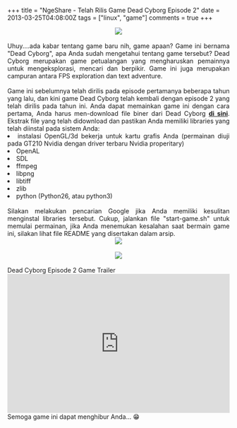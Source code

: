 +++
title = "NgeShare - Telah Rilis Game Dead Cyborg Episode 2"
date = 2013-03-25T04:08:00Z
tags = ["linux", "game"]
comments = true
+++

<center><img border="0" data-original-height="600" data-original-width="1200" src="https://4.bp.blogspot.com/-gdL1N7WQXEo/XDUkvM9jx9I/AAAAAAAASxs/9fhtS5N2e9kzPJ7ylg-RYQG8s3v64iLhACLcBGAs/s1600/game.png" /></center><br />
<div style="text-align: justify;">Uhuy....ada kabar tentang game baru nih, game apaan? Game ini bernama "Dead Cyborg", apa Anda sudah mengetahui tentang game tersebut? Dead Cyborg merupakan game petualangan yang mengharuskan pemainnya untuk mengeksplorasi, mencari dan berpikir. Game ini juga merupakan campuran antara FPS exploration dan text adventure.<br /><br />
Game ini sebelumnya telah dirilis pada episode pertamanya beberapa tahun yang lalu, dan kini game Dead Cyborg telah kembali dengan episode 2 yang telah dirilis pada tahun ini. Anda dapat memainkan game ini dengan cara pertama, Anda harus men-download file biner dari Dead Cyborg <b><a href="http://deadcyborg.com/download_page_ep2.html">di sini</a></b>. Ekstrak file yang telah didownload dan pastikan Anda memiliki libraries yang telah diinstal pada sistem Anda:<br />
<li>instalasi OpenGL/3d bekerja untuk kartu grafis Anda (permainan diuji pada GT210 Nvidia dengan driver terbaru Nvidia properitary)</li><li>OpenAL</li><li>SDL</li><li>ffmpeg</li><li>libpng</li><li>libtiff</li><li>zlib</li><li>python (Python26, atau python3)</li></ul><br />
Silakan melakukan pencarian Google jika Anda memiliki kesulitan menginstal libraries tersebut. Cukup, jalankan file "start-game.sh" untuk memulai permainan, jika Anda menemukan kesalahan saat bermain game ini, silakan lihat file README yang disertakan dalam arsip.<br />
<center><img border="0" src="https://2.bp.blogspot.com/-aaemZDxvhIc/UU9rA0v4WFI/AAAAAAAABw4/6jsiYWB9y90/s1600/dead-cyborg2.jpg" /></center><br />
<center><img border="0" src="https://2.bp.blogspot.com/-pvGTILB5lug/UU9rFwfpwAI/AAAAAAAABxA/PdiwEuVPmXo/s1600/dead-cyborg-ep2.jpg" /></center><br />
Dead Cyborg Episode 2 Game Trailer<br />
<iframe width="100%" height="315" src="https://www.youtube.com/embed/JRnIyoJTfww" frameborder="0" allow="accelerometer; autoplay; encrypted-media; gyroscope; picture-in-picture" allowfullscreen></iframe>
<br />
Semoga game ini dapat menghibur Anda... 😁
</div>
